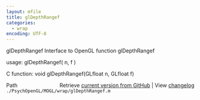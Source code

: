 ```yaml
---
layout: mfile
title: glDepthRangef
categories:
  - wrap
encoding: UTF-8
---
```


glDepthRangef  Interface to OpenGL function glDepthRangef

usage:  glDepthRangef\( n, f \)

C function:  void glDepthRangef\(GLfloat n, GLfloat f\)


<div class="code_header" style="text-align:right;">
  <span style="float:left;">Path&nbsp;&nbsp;</span> <span class="counter">Retrieve <a href=
  "https://raw.github.com/Psychtoolbox-3/Psychtoolbox-3/beta/./PsychOpenGL/MOGL/wrap/glDepthRangef.m">current version from GitHub</a> | View <a href=
  "https://github.com/Psychtoolbox-3/Psychtoolbox-3/commits/beta/./PsychOpenGL/MOGL/wrap/glDepthRangef.m">changelog</a></span>
</div>
<div class="code">
  <code>./PsychOpenGL/MOGL/wrap/glDepthRangef.m</code>
</div>
